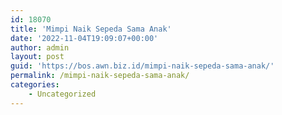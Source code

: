 ```yaml
---
id: 18070
title: 'Mimpi Naik Sepeda Sama Anak'
date: '2022-11-04T19:09:07+00:00'
author: admin
layout: post
guid: 'https://bos.awn.biz.id/mimpi-naik-sepeda-sama-anak/'
permalink: /mimpi-naik-sepeda-sama-anak/
categories:
    - Uncategorized
---
```


